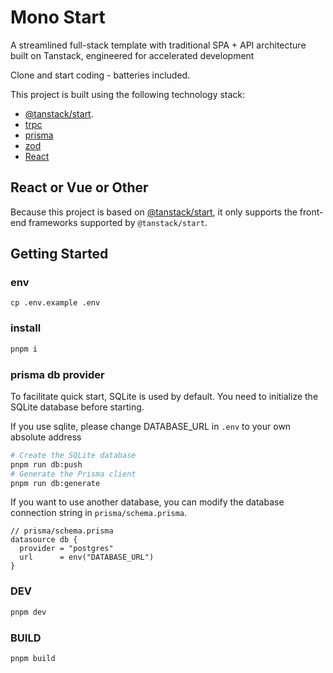 # Mono Start
A streamlined full-stack template with traditional SPA + API architecture built on Tanstack, engineered for accelerated development

Clone and start coding - batteries included.

This project is built using the following technology stack:

- [@tanstack/start](https://tanstack.com/start/latest).
- [trpc](https://trpc.io/)
- [prisma](https://www.prisma.io/)
- [zod](https://zod.dev/)
- [React](https://reactjs.org/)

## React or Vue or Other
Because this project is based on [@tanstack/start](https://tanstack.com/start/latest), it only supports the front-end frameworks supported by `@tanstack/start`.
## Getting Started
### env
```
cp .env.example .env
```

### install

```bash
pnpm i
```
### prisma db provider
To facilitate quick start, SQLite is used by default. You need to initialize the SQLite database before starting.

If you use sqlite, please change DATABASE_URL in `.env` to your own absolute address

```bash
# Create the SQLite database
pnpm run db:push
# Generate the Prisma client
pnpm run db:generate
```
If you want to use another database, you can modify the database connection string in `prisma/schema.prisma`.
```prisma
// prisma/schema.prisma
datasource db {
  provider = "postgres" 
  url      = env("DATABASE_URL")
}
```

### DEV
```bash
pnpm dev
```
### BUILD
```bash
pnpm build
```